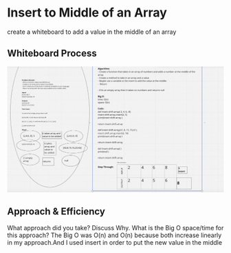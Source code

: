 # Insert to Middle of an Array
 create a whiteboard to add a value in the middle of an array

## Whiteboard Process
![](./insert-shift-array.png)

## Approach & Efficiency
What approach did you take? Discuss Why. What is the Big O space/time for this approach?
The Big O was O(n) and O(n) because both increase linearly in my approach.And I used insert in order to put the new value in the middle
